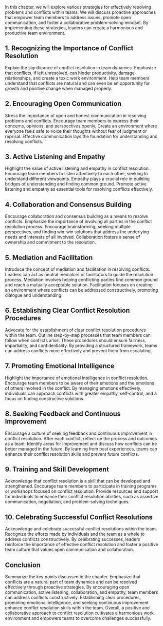 
In this chapter, we will explore various strategies for effectively resolving problems and conflicts within teams. We will discuss proactive approaches that empower team members to address issues, promote open communication, and foster a collaborative problem-solving mindset. By implementing these strategies, leaders can create a harmonious and productive team environment.

## 1\. Recognizing the Importance of Conflict Resolution

Explain the significance of conflict resolution in team dynamics. Emphasize that conflicts, if left unresolved, can hinder productivity, damage relationships, and create a toxic work environment. Help team members understand that conflicts are natural and can even be an opportunity for growth and positive change when managed properly.

## 2\. Encouraging Open Communication

Stress the importance of open and honest communication in resolving problems and conflicts. Encourage team members to express their concerns, opinions, and perspectives openly. Create an environment where everyone feels safe to voice their thoughts without fear of judgment or reprisal. Effective communication lays the foundation for understanding and resolving conflicts.

## 3\. Active Listening and Empathy

Highlight the value of active listening and empathy in conflict resolution. Encourage team members to listen attentively to each other, seeking to understand different viewpoints. Empathy plays a crucial role in building bridges of understanding and finding common ground. Promote active listening and empathy as essential tools for resolving conflicts effectively.

## 4\. Collaboration and Consensus Building

Encourage collaboration and consensus building as a means to resolve conflicts. Emphasize the importance of involving all parties in the conflict resolution process. Encourage brainstorming, seeking multiple perspectives, and finding win-win solutions that address the underlying needs and interests of all involved. Collaboration fosters a sense of ownership and commitment to the resolution.

## 5\. Mediation and Facilitation

Introduce the concept of mediation and facilitation in resolving conflicts. Leaders can act as neutral mediators or facilitators to guide the resolution process. Mediation involves helping conflicting parties find common ground and reach a mutually acceptable solution. Facilitation focuses on creating an environment where conflicts can be addressed constructively, promoting dialogue and understanding.

## 6\. Establishing Clear Conflict Resolution Procedures

Advocate for the establishment of clear conflict resolution procedures within the team. Outline step-by-step processes that team members can follow when conflicts arise. These procedures should ensure fairness, impartiality, and confidentiality. By providing a structured framework, teams can address conflicts more effectively and prevent them from escalating.

## 7\. Promoting Emotional Intelligence

Highlight the importance of emotional intelligence in conflict resolution. Encourage team members to be aware of their emotions and the emotions of others involved in the conflict. By managing emotions effectively, individuals can approach conflicts with greater empathy, self-control, and a focus on finding constructive solutions.

## 8\. Seeking Feedback and Continuous Improvement

Encourage a culture of seeking feedback and continuous improvement in conflict resolution. After each conflict, reflect on the process and outcomes as a team. Identify areas for improvement and discuss how conflicts can be better managed in the future. By learning from past experiences, teams can enhance their conflict resolution skills and prevent future conflicts.

## 9\. Training and Skill Development

Acknowledge that conflict resolution is a skill that can be developed and strengthened. Encourage team members to participate in training programs or workshops focused on conflict resolution. Provide resources and support for individuals to enhance their conflict resolution abilities, such as assertive communication, negotiation, and problem-solving techniques.

## 10\. Celebrating Successful Conflict Resolutions

Acknowledge and celebrate successful conflict resolutions within the team. Recognize the efforts made by individuals and the team as a whole to address conflicts constructively. By celebrating successes, leaders reinforce the importance of effective conflict resolution and foster a positive team culture that values open communication and collaboration.

## Conclusion

Summarize the key points discussed in the chapter. Emphasize that conflicts are a natural part of team dynamics and can be resolved effectively through proactive strategies. By encouraging open communication, active listening, collaboration, and empathy, team members can address conflicts constructively. Establishing clear procedures, promoting emotional intelligence, and seeking continuous improvement enhance conflict resolution skills within the team. Overall, a positive and collaborative approach to conflict resolution cultivates a harmonious work environment and empowers teams to overcome challenges successfully.
